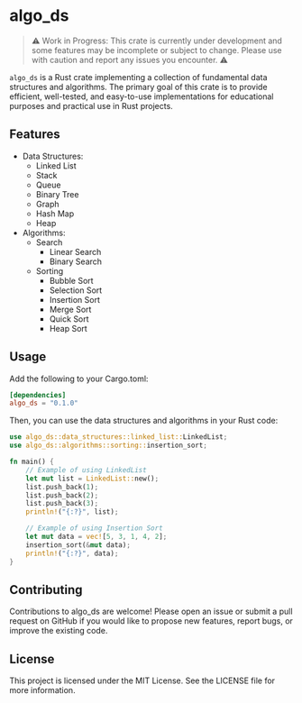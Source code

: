 # algo_ds
> ⚠️ Work in Progress: This crate is currently under development and some features may be incomplete or subject to change. Please use with caution and report any issues you encounter. ⚠️

`algo_ds` is a Rust crate implementing a collection of fundamental data structures and algorithms. The primary goal of this crate is to provide efficient, well-tested, and easy-to-use implementations for educational purposes and practical use in Rust projects.

## Features
- Data Structures:
    - Linked List
    - Stack
    - Queue
    - Binary Tree
    - Graph
    - Hash Map
    - Heap
- Algorithms:
    - Search
        - Linear Search
        - Binary Search
    - Sorting
        - Bubble Sort
        - Selection Sort
        - Insertion Sort
        - Merge Sort
        - Quick Sort
        - Heap Sort

## Usage
Add the following to your Cargo.toml:

```toml
[dependencies]
algo_ds = "0.1.0"
```
Then, you can use the data structures and algorithms in your Rust code:

```rust
use algo_ds::data_structures::linked_list::LinkedList;
use algo_ds::algorithms::sorting::insertion_sort;

fn main() {
    // Example of using LinkedList
    let mut list = LinkedList::new();
    list.push_back(1);
    list.push_back(2);
    list.push_back(3);
    println!("{:?}", list);

    // Example of using Insertion Sort
    let mut data = vec![5, 3, 1, 4, 2];
    insertion_sort(&mut data);
    println!("{:?}", data);
}
```

## Contributing
Contributions to algo_ds are welcome! Please open an issue or submit a pull request on GitHub if you would like to propose new features, report bugs, or improve the existing code.

## License
This project is licensed under the MIT License. See the LICENSE file for more information.